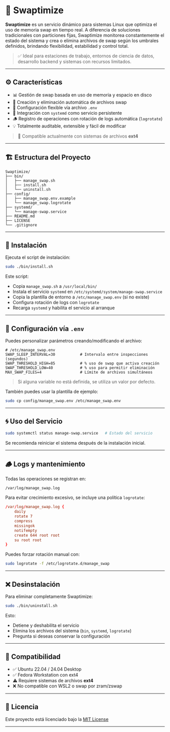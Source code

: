 
# 🚀 Swaptimize

**Swaptimize** es un servicio dinámico para sistemas Linux que optimiza el uso de memoria swap en tiempo real. A diferencia de soluciones tradicionales con particiones fijas, Swaptimize monitorea constantemente el estado del sistema y crea o elimina archivos de swap según los umbrales definidos, brindando flexibilidad, estabilidad y control total.

> ✅ Ideal para estaciones de trabajo, entornos de ciencia de datos, desarrollo backend y sistemas con recursos limitados.

---

## ⚙️ Características

- 📊 Gestión de swap basada en uso de memoria y espacio en disco
- 🔄 Creación y eliminación automática de archivos swap
- 📁 Configuración flexible vía archivo `.env`
- 🧵 Integración con `systemd` como servicio persistente
- 🪵 Registro de operaciones con rotación de logs automática (`logrotate`)
- 💡 Totalmente auditable, extensible y fácil de modificar

> 🔐 Compatible actualmente con sistemas de archivos **ext4**

---

## 🏗️ Estructura del Proyecto

```
Swaptimize/
├── bin/
│   ├── manage_swap.sh
│   ├── install.sh
│   └── uninstall.sh
├── config/
│   ├── manage_swap.env.example
│   └── manage_swap.logrotate
├── systemd/
│   └── manage-swap.service
├── README.md
├── LICENSE
└── .gitignore
```

---

## 🚀 Instalación

Ejecuta el script de instalación:

```bash
sudo ./bin/install.sh
```

Este script:

- Copia `manage_swap.sh` a `/usr/local/bin/`
- Instala el servicio `systemd` en `/etc/systemd/system/manage-swap.service`
- Copia la plantilla de entorno a `/etc/manage_swap.env` (si no existe)
- Configura rotación de logs con `logrotate`
- Recarga `systemd` y habilita el servicio al arranque

---

## 🔧 Configuración vía `.env`

Puedes personalizar parámetros creando/modificando el archivo:

```dotenv
# /etc/manage_swap.env
SWAP_SLEEP_INTERVAL=30           # Intervalo entre inspecciones (segundos)
SWAP_THRESHOLD_HIGH=85           # % uso de swap que activa creación
SWAP_THRESHOLD_LOW=40            # % uso para permitir eliminación
MAX_SWAP_FILES=4                 # Límite de archivos simultáneos
```

> Si alguna variable no está definida, se utiliza un valor por defecto.

También puedes usar la plantilla de ejemplo:

```bash
sudo cp config/manage_swap.env /etc/manage_swap.env
```

---

## 🌀 Uso del Servicio

```bash
sudo systemctl status manage-swap.service   # Estado del servicio
```

Se recomienda reiniciar el sistema después de la instalación inicial.

---

## 🪵 Logs y mantenimiento

Todas las operaciones se registran en:

```
/var/log/manage_swap.log
```

Para evitar crecimiento excesivo, se incluye una política `logrotate`:

```conf
/var/log/manage_swap.log {
    daily
    rotate 7
    compress
    missingok
    notifempty
    create 644 root root
    su root root
}
```

Puedes forzar rotación manual con:

```bash
sudo logrotate -f /etc/logrotate.d/manage_swap
```

---

## ❌ Desinstalación

Para eliminar completamente Swaptimize:

```bash
sudo ./bin/uninstall.sh
```

Esto:

- Detiene y deshabilita el servicio
- Elimina los archivos del sistema (`bin`, `systemd`, `logrotate`)
- Pregunta si deseas conservar la configuración

---

## 🧩 Compatibilidad

- ✅ Ubuntu 22.04 / 24.04 Desktop
- ✅ Fedora Workstation con ext4
- ⚠️ Requiere sistemas de archivos **ext4**
- ❌ No compatible con WSL2 o swap por zram/zswap

---

## 📘 Licencia

Este proyecto está licenciado bajo la [MIT License](LICENSE)

---